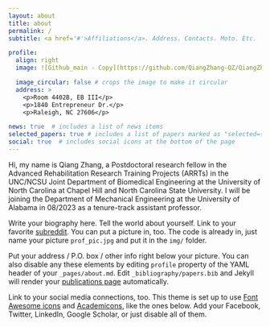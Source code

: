 ```yaml
---
layout: about
title: about
permalink: /
subtitle: <a href='#'>Affiliations</a>. Address. Contacts. Moto. Etc.

profile:
  align: right
  image: ![Github_main - Copy](https://github.com/QiangZhang-QZ/QiangZhang/assets/75514501/0114e6b5-cd6d-4984-9085-fa1ed5138813)

  image_circular: false # crops the image to make it circular
  address: >
    <p>Room 4402B, EB III</p>
    <p>1840 Entrepreneur Dr.</p>
    <p>Raleigh, NC 27606</p>

news: true  # includes a list of news items
selected_papers: true # includes a list of papers marked as "selected={true}"
social: true  # includes social icons at the bottom of the page
---
```


Hi, my name is Qiang Zhang, a Postdoctoral research fellow in the Advanced Rehabilitation Research Training Projects (ARRTs) in the UNC/NCSU Joint Department of Biomedical Engineering at the University of North Carolina at Chapel Hill and North Carolina State University. I will be joining the Department of Mechanical Engineering at the University of Alabama in 08/2023 as a tenure-track assistant professor.

Write your biography here. Tell the world about yourself. Link to your favorite [subreddit](http://reddit.com). You can put a picture in, too. The code is already in, just name your picture `prof_pic.jpg` and put it in the `img/` folder.

Put your address / P.O. box / other info right below your picture. You can also disable any these elements by editing `profile` property of the YAML header of your `_pages/about.md`. Edit `_bibliography/papers.bib` and Jekyll will render your [publications page](/al-folio/publications/) automatically.

Link to your social media connections, too. This theme is set up to use [Font Awesome icons](http://fortawesome.github.io/Font-Awesome/) and [Academicons](https://jpswalsh.github.io/academicons/), like the ones below. Add your Facebook, Twitter, LinkedIn, Google Scholar, or just disable all of them.
